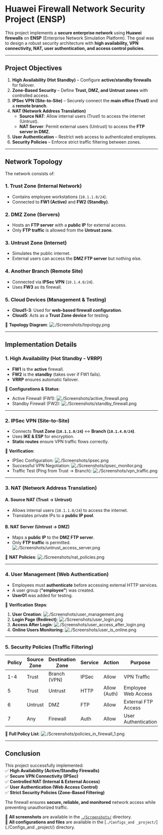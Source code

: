 # **Huawei Firewall Network Security Project (ENSP)**  

This project implements a **secure enterprise network** using **Huawei firewalls** on **ENSP** (Enterprise Network Simulation Platform). The goal was to design a robust security architecture with **high availability, VPN connectivity, NAT, user authentication, and access control policies**.  

---

## **Project Objectives**  
1. **High Availability (Hot Standby)** – Configure **active/standby firewalls** for failover.  
2. **Zone-Based Security** – Define **Trust, DMZ, and Untrust zones** with controlled access.  
3. **IPSec VPN (Site-to-Site)** – Securely connect the **main office (Trust)** and a **remote branch**.  
4. **NAT (Network Address Translation)**  
   - **Source NAT**: Allow internal users (Trust) to access the internet (Untrust).  
   - **NAT Server**: Permit external users (Untrust) to access the **FTP server in DMZ**.  
5. **User Authentication** – Restrict web access to authenticated employees.  
6. **Security Policies** – Enforce strict traffic filtering between zones.  

---

## **Network Topology**  
The network consists of:  

### **1. Trust Zone (Internal Network)**  
- Contains employee workstations (`10.1.1.0/24`).  
- Connected to **FW1 (Active)** and **FW2 (Standby)**.  

### **2. DMZ Zone (Servers)**  
- Hosts an **FTP server** with a **public IP** for external access.  
- Only **FTP traffic** is allowed from the **Untrust zone**.  

### **3. Untrust Zone (Internet)**  
- Simulates the public internet.  
- External users can access the **DMZ FTP server** but nothing else.  

### **4. Another Branch (Remote Site)**  
- Connected via **IPSec VPN** (`10.1.4.0/24`).  
- Uses **FW3** as its firewall.  

### **5. Cloud Devices (Management & Testing)**  
- **Cloud1-3**: Used for **web-based firewall configuration**.  
- **Cloud5**: Acts as a **Trust Zone device** for testing.  

📌 **Topology Diagram**: ![`./Screenshots/topology.png`](./Screenshots/topology.png)  

---

## **Implementation Details**  

### **1. High Availability (Hot Standby - VRRP)**  
- **FW1** is the **active** firewall.  
- **FW2** is the **standby** (takes over if FW1 fails).  
- **VRRP** ensures automatic failover.  

📌 **Configurations & Status**:  
- Active Firewall (FW1): ![`./Screenshots/active_firewall.png`](./Screenshots/active_firewall.png)  
- Standby Firewall (FW2): ![`./Screenshots/standby_firewall.png`](./Screenshots/standby_firewall.png)  

---

### **2. IPSec VPN (Site-to-Site)**  
- Connects **Trust Zone (`10.1.1.0/24`)** ↔ **Branch (`10.1.4.0/24`)**.  
- Uses **IKE & ESP** for encryption.  
- **Static routes** ensure VPN traffic flows correctly.  

📌 **Verification**:  
- IPSec Configuration: ![`./Screenshots/ipsec.png`](./Screenshots/ipsec.png)  
- Successful VPN Negotiation: ![`./Screenshots/ipsec_monitor.png`](./Screenshots/ipsec_monitor.png)  
- Traffic Test (Ping from Trust → Branch): ![`./Screenshots/vpn_traffic.png`](./Screenshots/vpn_traffic.png)  

---

### **3. NAT (Network Address Translation)**  
#### **A. Source NAT (Trust → Untrust)**  
- Allows internal users (`10.1.1.0/24`) to access the internet.  
- Translates private IPs to a **public IP pool**.  

#### **B. NAT Server (Untrust → DMZ)**  
- Maps a **public IP** to the **DMZ FTP server**.  
- Only **FTP traffic** is permitted.  
 ![`./Screenshots/untrust_access_server.png`](./Screenshots/untrust_access_server.png)

📌 **NAT Policies**: ![`./Screenshots/nat_policies.png`](./Screenshots/nat_policies.png)  

---

### **4. User Management (Web Authentication)**  
- Employees must **authenticate** before accessing external HTTP services.  
- A user group (**"employee"**) was created.  
- **User01** was added for testing.  

📌 **Verification Steps**:  
1. **User Creation**: ![`./Screenshots/user_management.png`](./Screenshots/user_management.png)  
2. **Login Page (Redirect)**: ![`./Screenshots/user_login.png`](./Screenshots/user_login.png)  
3. **Access After Login**:
 ![`./Screenshots/user_access_after_login.png`](./Screenshots/user_access_after_login.png)  
4. **Online Users Monitoring**: ![`./Screenshots/user_is_online.png`](./Screenshots/user_is_online.png)  

---

### **5. Security Policies (Traffic Filtering)**  
| Policy | Source Zone | Destination Zone | Service | Action | Purpose |
|--------|-------------|------------------|---------|--------|---------|
| 1-4    | Trust       | Branch (VPN)     | IPSec   | Allow  | VPN Traffic |
| 5      | Trust       | Untrust          | HTTP    | Allow (Auth) | Employee Web Access |
| 6      | Untrust     | DMZ              | FTP     | Allow  | External FTP Access |
| 7      | Any         | Firewall         | Auth    | Allow  | User Authentication |

📌 **Full Policy List**: ![`./Screenshots/policies_in_firewall_1.png`](./Screenshots/policies_in_firewall_1.png)  

---

## **Conclusion**  
This project successfully implemented:  
✅ **High Availability (Active/Standby Firewalls)**  
✅ **Secure VPN Connectivity (IPSec)**  
✅ **Controlled NAT (Internal & External Access)**  
✅ **User Authentication (Web Access Control)**  
✅ **Strict Security Policies (Zone-Based Filtering)**  

The firewall ensures **secure, reliable, and monitored** network access while preventing unauthorized traffic.  

📂 **All screenshots** are available in the [`./Screenshots/`](./Screenshots/) directory.  
📂 **All configurations and files** are available in the [`./Configs_and _project/`](./Configs_and _project/) directory. 
